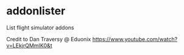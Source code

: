 # addonlister
List flight simulator addons

Credit to Dan Traversy @ Eduonix
https://www.youtube.com/watch?v=LEkjrQMmIK0&t